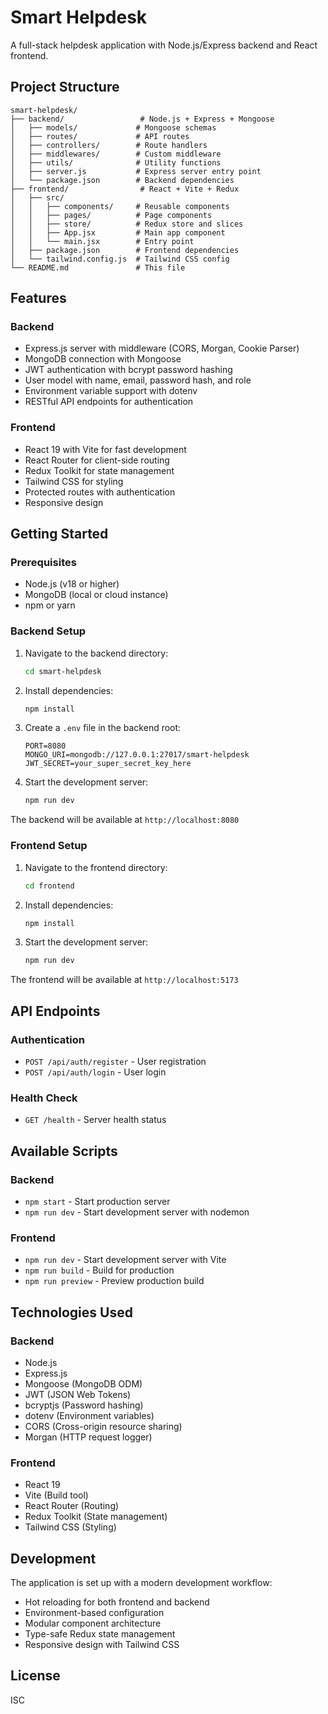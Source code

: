 # Smart Helpdesk

A full-stack helpdesk application with Node.js/Express backend and React frontend.

## Project Structure

```
smart-helpdesk/
├── backend/                 # Node.js + Express + Mongoose
│   ├── models/             # Mongoose schemas
│   ├── routes/             # API routes
│   ├── controllers/        # Route handlers
│   ├── middlewares/        # Custom middleware
│   ├── utils/              # Utility functions
│   ├── server.js           # Express server entry point
│   └── package.json        # Backend dependencies
├── frontend/                # React + Vite + Redux
│   ├── src/
│   │   ├── components/     # Reusable components
│   │   ├── pages/          # Page components
│   │   ├── store/          # Redux store and slices
│   │   ├── App.jsx         # Main app component
│   │   └── main.jsx        # Entry point
│   ├── package.json        # Frontend dependencies
│   └── tailwind.config.js  # Tailwind CSS config
└── README.md               # This file
```

## Features

### Backend
- Express.js server with middleware (CORS, Morgan, Cookie Parser)
- MongoDB connection with Mongoose
- JWT authentication with bcrypt password hashing
- User model with name, email, password hash, and role
- Environment variable support with dotenv
- RESTful API endpoints for authentication

### Frontend
- React 19 with Vite for fast development
- React Router for client-side routing
- Redux Toolkit for state management
- Tailwind CSS for styling
- Protected routes with authentication
- Responsive design

## Getting Started

### Prerequisites
- Node.js (v18 or higher)
- MongoDB (local or cloud instance)
- npm or yarn

### Backend Setup

1. Navigate to the backend directory:
   ```bash
   cd smart-helpdesk
   ```

2. Install dependencies:
   ```bash
   npm install
   ```

3. Create a `.env` file in the backend root:
   ```env
   PORT=8080
   MONGO_URI=mongodb://127.0.0.1:27017/smart-helpdesk
   JWT_SECRET=your_super_secret_key_here
   ```

4. Start the development server:
   ```bash
   npm run dev
   ```

The backend will be available at `http://localhost:8080`

### Frontend Setup

1. Navigate to the frontend directory:
   ```bash
   cd frontend
   ```

2. Install dependencies:
   ```bash
   npm install
   ```

3. Start the development server:
   ```bash
   npm run dev
   ```

The frontend will be available at `http://localhost:5173`

## API Endpoints

### Authentication
- `POST /api/auth/register` - User registration
- `POST /api/auth/login` - User login

### Health Check
- `GET /health` - Server health status

## Available Scripts

### Backend
- `npm start` - Start production server
- `npm run dev` - Start development server with nodemon

### Frontend
- `npm run dev` - Start development server with Vite
- `npm run build` - Build for production
- `npm run preview` - Preview production build

## Technologies Used

### Backend
- Node.js
- Express.js
- Mongoose (MongoDB ODM)
- JWT (JSON Web Tokens)
- bcryptjs (Password hashing)
- dotenv (Environment variables)
- CORS (Cross-origin resource sharing)
- Morgan (HTTP request logger)

### Frontend
- React 19
- Vite (Build tool)
- React Router (Routing)
- Redux Toolkit (State management)
- Tailwind CSS (Styling)

## Development

The application is set up with a modern development workflow:
- Hot reloading for both frontend and backend
- Environment-based configuration
- Modular component architecture
- Type-safe Redux state management
- Responsive design with Tailwind CSS

## License

ISC

